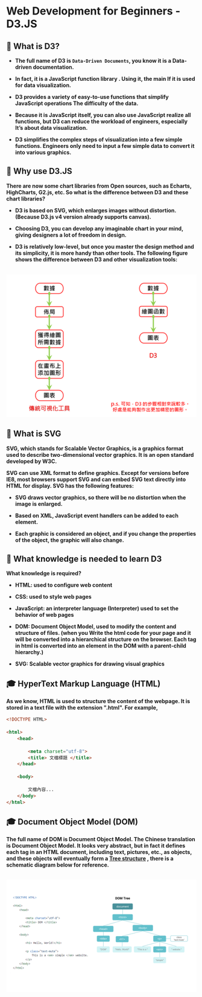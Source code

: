 # Web Development for Beginners - D3.JS

## 📣 What is D3?


* **The full name of D3 is `Data-Driven Documents`, you know it is a Data-driven documentation.**

* **In fact, it is a JavaScript function library . Using it, the main If it is used for data visualization.**

* **D3 provides a variety of easy-to-use functions that simplify JavaScript operations The difficulty of the data.**

* **Because it is JavaScript itself, you can also use JavaScript realize all functions, but D3 can reduce the workload of engineers, especially It’s about data visualization.**

* **D3 simplifies the complex steps of visualization into a few simple functions. Engineers only need to input a few simple data to convert it into various graphics.**




## 📣 Why use D3.JS

**There are now some chart libraries from Open sources, such as Echarts,
HighCharts, G2.js, etc. So what is the difference between D3 and these chart libraries?**

* **D3 is based on SVG, which enlarges images without distortion. (Because D3.js v4 version already supports canvas).**

* **Choosing D3, you can develop any imaginable chart in your mind, giving designers a lot of freedom in design.**

* **D3 is relatively low-level, but once you master the design method and its simplicity, it is more handy than other tools. The following figure shows the difference between D3 and other visualization tools:**


&nbsp; <img src="./Images/D3.JS visualization tools.png" alt="Visualization Tools"/>



## 📣 What is SVG

**SVG, which stands for Scalable Vector Graphics, is a graphics format used to describe two-dimensional vector graphics. It is an open standard developed by W3C.**

**SVG can use XML format to define graphics. Except for versions before IE8, most browsers support SVG and can embed SVG text directly into HTML for display. SVG has the following features:**

* **SVG draws vector graphics, so there will be no distortion when the image is enlarged.**

* **Based on XML, JavaScript event handlers can be added to each element.**

* **Each graphic is considered an object, and if you change the properties of the object, the graphic will also change.**



## 📣 What knowledge is needed to learn D3

**What knowledge is required?**
  
* **HTML: used to configure web content**
  
* **CSS: used to style web pages**
  
* **JavaScript: an interpreter language (Interpreter) used to set the behavior of web pages**

* **DOM: Document Object Model, used to modify the content and structure of files. (when you Write the html code for your page and it will be converted into a hierarchical structure on the browser. Each tag in html is converted into an element in the DOM with a parent-child hierarchy.)**
  
* **SVG: Scalable vector graphics for drawing visual graphics**

## 🎓 HyperText Markup Language (HTML)

**As we know, HTML is used to structure the content of the webpage. It is stored in a text file with the extension ".html". For example,**


```HTML
<!DOCTYPE HTML>

<html>
    <head>
        
        <meta charset="utf-8">
        <title> 文檔標題 </title>
    </head>
    
    <body>
        
        文檔內容...
    </body>
</html>
```

## 🎓 Document Object Model (DOM)

**The full name of DOM is Document Object Model. The Chinese translation is Document Object Model. It looks very abstract, but in fact it defines each tag in an HTML document, including text, pictures, etc., as objects, and these objects will eventually form a [**Tree structure**](https://hackmd.io/@qhrUT5qfQ9uYar_RFMX-PQ/Skp8Q1Eed)   , there is a schematic diagram below for reference.**


&nbsp; <img src="./Images/D3.JS DOM Tree.png" alt="DOM Tree"/>

